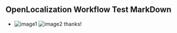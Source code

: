 ## OpenLocalization Workflow Test MarkDown
* ![image1](.\1e5e0a54-fd53-48b5-ad75-38496a4f43c1.PNG)   ![image2](.\b0b02f6f-055e-49d5-822d-91c8669917c4.png) 
thanks!